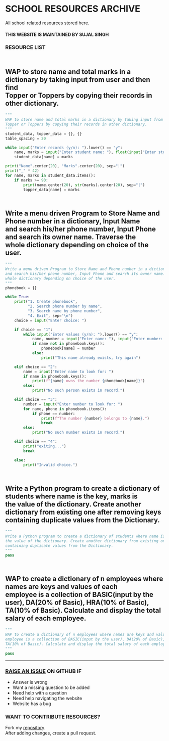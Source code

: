 # SCHOOL RESOURCES ARCHIVE

All school related resources stored here.

#### THIS WEBSITE IS MAINTAINED BY SUJAL SINGH

### RESOURCE LIST

## <br>WAP to store name and total marks in a dictionary by taking input from user and then find<br>Topper or Toppers by copying their records in other dictionary.<br>
```python
"""
WAP to store name and total marks in a dictionary by taking input from user and then find
Topper or Toppers by copying their records in other dictionary.
"""
student_data, topper_data = {}, {}
table_spacing = 20

while input("Enter records (y/n): ").lower() == "y":
    name, marks = input("Enter student name: "), float(input("Enter student marks: "))
    student_data[name] = marks

print("Name".center(20), "Marks".center(20), sep="|")
print("_" * 42)
for name, marks in student_data.items():
    if marks >= 90:
        print(name.center(20), str(marks).center(20), sep="|")
        topper_data[name] = marks

```
## <br>Write a menu driven Program to Store Name and Phone number in a dictionary, Input Name<br>and search his/her phone number, Input Phone and search its owner name. Traverse the<br>whole dictionary depending on choice of the user.<br>
```python
"""
Write a menu driven Program to Store Name and Phone number in a dictionary, Input Name
and search his/her phone number, Input Phone and search its owner name. Traverse the
whole dictionary depending on choice of the user.
"""
phonebook = {}

while True:
    print("1. Create phonebook",
          "2. Search phone number by name",
          "3. Search name by phone number",
          "4. Exit", sep="\n")
    choice = input("Enter choice: ")

    if choice == "1":
        while input("Enter values (y/n): ").lower() == "y":
            name, number = input("Enter name: "), input("Enter number: ")
            if name not in phonebook.keys():
                phonebook[name] = number
            else:
                print("This name already exists, try again")

    elif choice == "2":
        name = input("Enter name to look for: ")
        if name in phonebook.keys():
            print(f"{name} owns the number {phonebook[name]}")
        else:
            print("No such person exists in record.")

    elif choice == "3":
        number = input("Enter number to look for: ")
        for name, phone in phonebook.items():
            if phone == number:
                print(f"The number {number} belongs to {name}.")
                break
        else:
            print("No such number exists in record.")

    elif choice == "4":
        print("exiting...")
        break

    else:
        print("Invalid choice.")

```
## <br>Write a Python program to create a dictionary of students where name is the key, marks is<br>the value of the dictionary. Create another dictionary from existing one after removing keys<br>containing duplicate values from the Dictionary.<br>
```python
"""
Write a Python program to create a dictionary of students where name is the key, marks is
the value of the dictionary. Create another dictionary from existing one after removing keys
containing duplicate values from the Dictionary.
"""
pass

```
## <br>WAP to create a dictionary of n employees where names are keys and values of each<br>employee is a collection of BASIC(input by the user), DA(20% of Basic), HRA(10% of Basic),<br>TA(10% of Basic). Calculate and display the total salary of each employee.<br>
```python
"""
WAP to create a dictionary of n employees where names are keys and values of each
employee is a collection of BASIC(input by the user), DA(20% of Basic), HRA(10% of Basic),
TA(10% of Basic). Calculate and display the total salary of each employee.
"""
pass

```


---

### [RAISE AN ISSUE](https://github.com/sujaldev/school/issues/new/choose) ON GITHUB IF

- Answer is wrong
- Want a missing question to be added
- Need help with a question
- Need help navigating the website
- Website has a bug

### WANT TO CONTRIBUTE RESOURCES?

Fork my [repository](https://github.com/sujaldev/school) \
After adding changes, create a pull request.